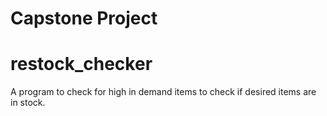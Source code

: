 
# Capstone Project
# restock_checker
 A program to check for high in demand items to check if desired items are in stock.
